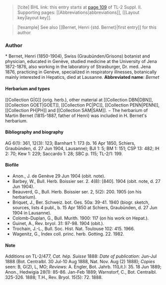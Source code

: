 > [!cite] BHL link: this entry starts at [page 109](https://www.biodiversitylibrary.org/page/33265306) of TL-2 Suppl. II.
> Supporting pages: [[Abbreviations|abbreviations]], [[Layout key|layout key]].

> [!example] See also [[Bernet, Henri {std. Bernet}|first entry]] for this author

### Author

\* Bernet, Henri (1850-1904), Swiss (Graubünden/Grisons) botanist and physician, educated in Genève, studied medicine at the University of Jena 1872-1876, also working in the laboratory of Strasburger, Dr. med. Jena 1876, practicing in Genève, specialized in respiratory illnesses, botanically mainly interested in Hepatics, died at Lausanne. 
**Abbreviated name**: *Bernet*

#### Herbarium and types

[[Collection G|G]] (orig. herb.), other material at [[Collection DBN|DBN]], [[Collection GOET|GOET]], [[Collection PC|PC]], [[Collection PENN|PENN]], [[Collection PH|PH]] and [[Collection SAM|SAM]]. − The herbarium of Martin Bernet (1815-1887, father of Henri) was included in H. Bernet's herbarium.

#### Bibliography and biography

AG 6(1): 361, 12(3): 123; Barnhart 1: 173 (b. 16 Apr 1850, Schiers, Graubünden, d. 27 Jun 1904, Lausanne); BJI 1: 5; BM 1: 151; CSP 13: 482; IH 2: 70; Kew 1: 229; Saccardo 1: 28; SBC p. 115; TL-2/1: 199.

#### Biofile

- Anon., J. de Genève 29 Jun 1904 (obit. note).
- Barbey, W., Bull. Herb. Boissier ser. 2. 4(8): \[840\]. 1904 (obit. note, d. 27 Jun 1904).
- Beauverd, G., Bull. Herb. Boissier ser. 2, 5(2): 200. 1905 (on his herbarium).
- Briquet, J., Ber. Schweiz. bot. Ges. 50a: 39-41. 1940 (biogr. sketch, sources, lists 4 publ., b. 15 Apr 1850 at Schiers, Graubünden, d. 27 Jun 1904 in Lausanne).
- Colomb-Duplan, G., Bull. Murith. 1900: 117 (on his work on Hepat.).
- Guinet, A., Rev. bryol. 31: 97-98. 1904 (obit.).
- Trochain, J.-L., Bull. Soc. Hist. Nat. Toulouse 102: 415. 1966.
- Wagenitz, G., Index coll. princ. herb. Gotting. 22. 1982.

#### Note

Additions on TL-2/477, *Cat. hép. Suisse* 1888: *Date of publication*: Jun-Jul 1888 (Bot. Centralbl. 30 Jul-10 Aug 1888, Nat. Nov. Aug (2) 1888); *Copies* seen: B, G(2), L, MO; *Reviews*: A. Engler, Bot. Jahrb. 11(Lit.): 35. 18 Jun 1889; Anon., Hedwigia 28(1): 85-86. Jan-Feb 1889; Warnstorf, C., Bot. Centralbl. 325-326. 1888; T.H., Rev. Bryol. 15(5): 72. 1888.

